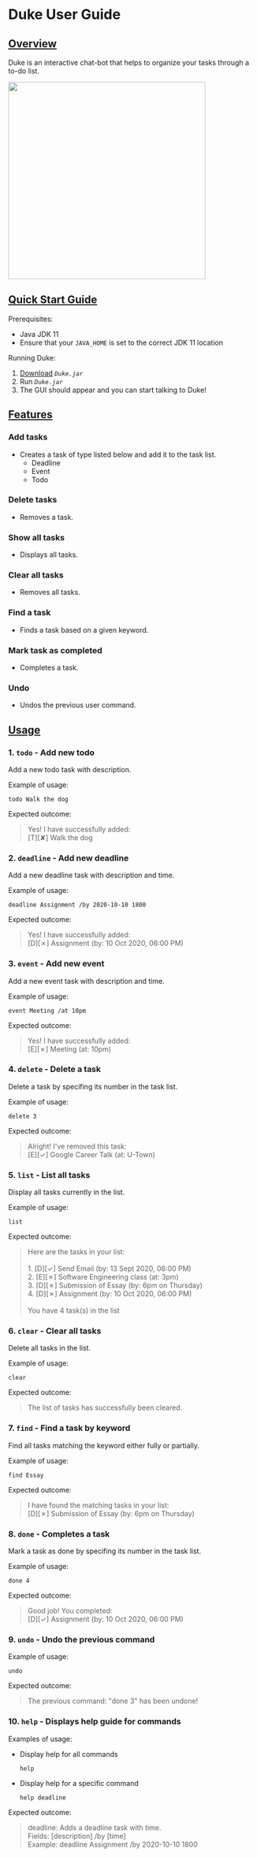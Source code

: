# Duke User Guide

## <ins>Overview</ins>
Duke is an interactive chat-bot that helps to organize your tasks through a to-do list.

<img src="https://raw.githubusercontent.com/eugene3231/ip/master/docs/Ui.png" width="400">

## <ins>Quick Start Guide</ins>
Prerequisites:

* Java JDK 11
* Ensure that your `JAVA_HOME` is set to the correct JDK 11 location

Running Duke:
  1. [Download](https://github.com/eugene3231/ip/releases) *`Duke.jar`*
  2. Run *`Duke.jar`*
  3. The GUI should appear and you can start talking to Duke!


## <ins>Features</ins>

### Add tasks
* Creates a task of type listed below and add it to the task list.
  - Deadline
  - Event
  - Todo

### Delete tasks
* Removes a task.

### Show all tasks
* Displays all tasks.

### Clear all tasks
* Removes all tasks.

### Find a task
* Finds a task based on a given keyword.

### Mark task as completed
* Completes a task.

### Undo 
* Undos the previous user command.


## <ins>Usage</ins>

### 1. `todo` - Add new todo
Add a new todo task with description. <br/>

Example of usage: 

`todo Walk the dog`

Expected outcome:

>Yes! I have successfully added:
<br/>[T][✘] Walk the dog

### 2. `deadline` - Add new deadline
Add a new deadline task with description and time. <br/>

Example of usage: 

`deadline Assignment /by 2020-10-10 1800`

Expected outcome:

>Yes! I have successfully added:
<br/>[D][✗] Assignment (by: 10 Oct 2020, 06:00 PM)

### 3. `event` - Add new event
Add a new event task with description and time. <br/>

Example of usage: 

`event Meeting /at 10pm`

Expected outcome:

>Yes! I have successfully added: 
<br/>[E][✗] Meeting (at: 10pm)

### 4. `delete` - Delete a task
Delete a task by specifing its number in the task list.

Example of usage: 

`delete 3`

Expected outcome:

>Alright! I've removed this task: 
<br/>[E][✓] Google Career Talk (at: U-Town)

### 5. `list` - List all tasks
Display all tasks currently in the list.

Example of usage: 

`list`

Expected outcome:

>Here are the tasks in your list:
<br/></br>1. [D][✓] Send Email (by: 13 Sept 2020, 06:00 PM)
<br/>2. [E][✗] Software Engineering class (at: 3pm)
<br/>3. [D][✗] Submission of Essay (by: 6pm on Thursday)
<br/>4. [D][✗] Assignment (by: 10 Oct 2020, 06:00 PM)
<br/></br>You have 4 task(s) in the list

### 6. `clear` - Clear all tasks
Delete all tasks in the list.

Example of usage: 

`clear`

Expected outcome:

>The list of tasks has successfully been cleared.

### 7. `find` - Find a task by keyword
Find all tasks matching the keyword either fully or partially.

Example of usage: 

`find Essay`

Expected outcome:

>I have found the matching tasks in your list:
<br/>[D][✗] Submission of Essay (by: 6pm on Thursday)

### 8. `done` - Completes a task
Mark a task as done by specifing its number in the task list.

Example of usage: 

`done 4`

Expected outcome:

>Good job! You completed:
<br/>[D][✓] Assignment (by: 10 Oct 2020, 06:00 PM)

### 9. `undo` - Undo the previous command
Example of usage: 

`undo`

Expected outcome:

>The previous command: "done 3" has been undone!

### 10. `help` - Displays help guide for commands
Examples of usage: 
* Display help for all commands

  `help`

* Display help for a specific command

  `help deadline`

Expected outcome:

>deadline: Adds a deadline task with time.
<br/> Fields: [description] /by [time] 
<br/> Example: deadline Assignment /by 2020-10-10 1800
